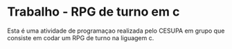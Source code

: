 # Trabalho - RPG de turno em c

Esta é uma atividade de programaçao realizada pelo CESUPA em grupo que consiste em codar um RPG de turno na liguagem c.
